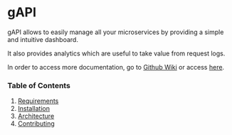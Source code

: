 # gAPI


gAPI allows to easily manage all your microservices by providing a simple and intuitive dashboard.

It also provides analytics which are useful to take value from request logs.


In order to access more documentation, go to [Github Wiki](https://github.com/Glintt/gAPIManagement/wiki) or access [here](https://glintt.github.io/gAPI/).

### Table of Contents

1. [Requirements](docs/requirements.md)
1. [Installation](docs/installation.md)
1. [Architecture](docs/architecture.md)
1. [Contributing](docs/contributing.md)
